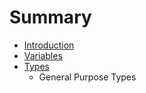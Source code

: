 # Summary

* [Introduction](README.md)
* [Variables](variables.md)
* [Types](types.md)
   * General Purpose Types

